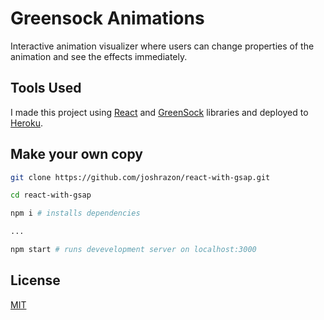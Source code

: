 # Greensock Animations

Interactive animation visualizer where users can change properties of the animation and see the effects immediately.



## Tools Used

I made this project using [React](https://reactjs.org/) and [GreenSock](https://greensock.com/) libraries and deployed to [Heroku](https://www.heroku.com/).

## Make your own copy

```bash
git clone https://github.com/joshrazon/react-with-gsap.git

cd react-with-gsap

npm i # installs dependencies

...

npm start # runs devevelopment server on localhost:3000
```

## License
[MIT](https://choosealicense.com/licenses/mit/)